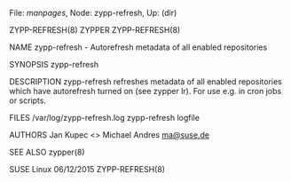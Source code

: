 File: *manpages*,  Node: zypp-refresh,  Up: (dir)

ZYPP-REFRESH(8)                     ZYPPER                     ZYPP-REFRESH(8)



NAME
       zypp-refresh - Autorefresh metadata of all enabled repositories

SYNOPSIS
       zypp-refresh

DESCRIPTION
       zypp-refresh refreshes metadata of all enabled repositories which have
       autorefresh turned on (see zypper lr). For use e.g. in cron jobs or
       scripts.

FILES
       /var/log/zypp-refresh.log
           zypp-refresh logfile

AUTHORS
           Jan Kupec <>
           Michael Andres <ma@suse.de>

SEE ALSO
       zypper(8)



SUSE Linux                        06/12/2015                   ZYPP-REFRESH(8)
